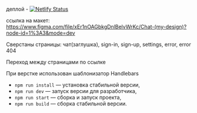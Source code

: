 деплой - [![Netlify Status](https://api.netlify.com/api/v1/badges/1798a916-f5c9-4624-9988-58cde9d5c5aa/deploy-status)](https://frolicking-licorice-108099.netlify.app/)

ссылка на макет: https://www.figma.com/file/xEr1nOAGbkgDnlBelvWrKc/Chat-(my-design)?node-id=1%3A3&mode=dev

Сверстаны страницы: чат(заглушка), sign-in, sign-up, settings, error, error 404

Переход между страницами по ссылке

При верстке использован шаблонизатор Handlebars

- `npm run install` — установка стабильной версии,
- `npm run dev` — запуск версии для разработчика,
- `npm run start` — сборка и запуск проекта,
- `npm run build` — сборка стабильной версии.
